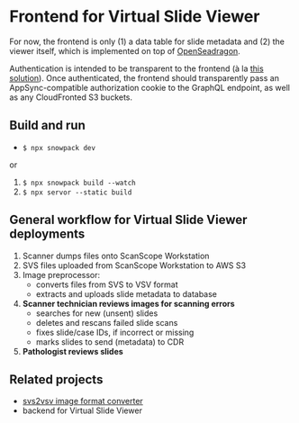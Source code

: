 # Frontend for Virtual Slide Viewer
For now, the frontend is only (1) a data table for slide metadata and (2) the viewer itself, which is implemented on top of [OpenSeadragon](https://openseadragon.github.io/).

Authentication is intended to be transparent to the frontend (à la [this solution](https://github.com/aws-samples/cloudfront-authorization-at-edge#readme)). Once authenticated, the frontend should transparently pass an AppSync-compatible authorization cookie to the GraphQL endpoint, as well as any CloudFronted S3 buckets.

## Build and run
- `$ npx snowpack dev`

or
1. `$ npx snowpack build --watch`
2. `$ npx servor --static build`


## General workflow for Virtual Slide Viewer deployments
1. Scanner dumps files onto ScanScope Workstation
2. SVS files uploaded from ScanScope Workstation to AWS S3
3. Image preprocessor:
    - converts files from SVS to VSV format
    - extracts and uploads slide metadata to database
4.	**Scanner technician reviews images for scanning errors**
    - searches for new (unsent) slides
    - deletes and rescans failed slide scans
    - fixes slide/case IDs, if incorrect or missing
    - marks slides to send (metadata) to CDR
5.	**Pathologist reviews slides**

## Related projects
- [svs2vsv image format converter](https://github.com/VanAndelInstitute/svs2vsv)
- backend for Virtual Slide Viewer
